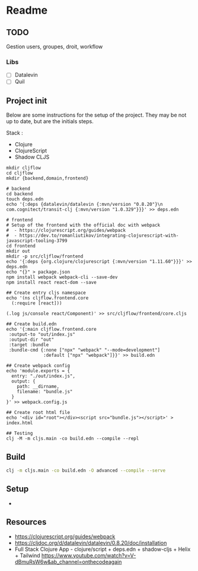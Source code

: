 # Readme 

## TODO
Gestion users, groupes, droit, workflow

### Libs
- [ ] Datalevin
- [ ] Quil

## Project init
Below are some instructions for the setup of the project. They may be not up to 
date, but are the initials steps.

Stack : 
 - Clojure
 - ClojureScript
 - Shadow CLJS


```shell
mkdir cljflow
cd cljflow
mkdir {backend,domain,frontend}

# backend
cd backend
touch deps.edn
echo '{:deps {datalevin/datalevin {:mvn/version "0.8.20"}\n        com.cognitect/transit-clj {:mvn/version "1.0.329"}}}' >> deps.edn
  
# frontend
# Setup of the frontend with the official doc with webpack 
#  - https://clojurescript.org/guides/webpack
#  - https://dev.to/romanliutikov/integrating-clojurescript-with-javascript-tooling-3799
cd frontend
mkdir out
mkdir -p src/cljflow/frontend
echo '{:deps {org.clojure/clojurescript {:mvn/version "1.11.60"}}}' >> deps.edn
echo "{}" > package.json
npm install webpack webpack-cli --save-dev
npm install react react-dom --save

## Create entry cljs namespace
echo '(ns cljflow.frontend.core
  (:require [react]))

(.log js/console react/Component)' >> src/cljflow/frontend/core.cljs

## Create build.edn
echo '{:main cljflow.frontend.core
 :output-to "out/index.js"
 :output-dir "out"
 :target :bundle
 :bundle-cmd {:none ["npx" "webpack" "--mode=development"]
              :default ["npx" "webpack"]}}' >> build.edn
 
## Create webpack config
echo 'module.exports = {
  entry: "./out/index.js",
  output: {
    path: __dirname,
    filename: "bundle.js"
  }
}' >> webpack.config.js

## Create root html file
echo '<div id="root"></div><script src="bundle.js"></script>' > index.html

## Testing
clj -M -m cljs.main -co build.edn --compile --repl
```


## Build
````sh
clj -m cljs.main -co build.edn -O advanced --compile --serve 
````


## Setup 
- 

## Resources
- https://clojurescript.org/guides/webpack
- https://cljdoc.org/d/datalevin/datalevin/0.8.20/doc/installation
- Full Stack Clojure App - clojure/script + deps.edn + shadow-cljs + Helix + Tailwind
  https://www.youtube.com/watch?v=V-dBmuRsW6w&ab_channel=onthecodeagain
